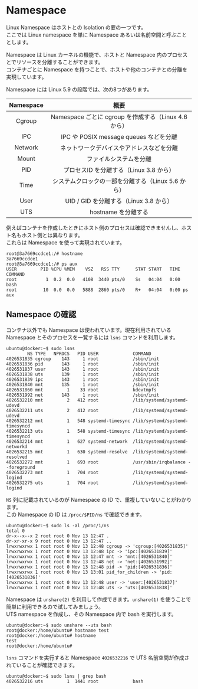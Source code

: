 # Namespace

Linux Namespace はホストとの Isolation の要の一つです。  
ここでは Linux namespace を単に Namespace あるいは名前空間と呼ぶこととします。

Namespace は Linux カーネルの機能で、ホストと Namespace 内のプロセスとでリソースを分離することができます。  
コンテナごとに Namespace を持つことで、ホストや他のコンテナとの分離を実現しています。

Namespace には Linux 5.9 の段階では、次の8つがあります。

| Namespace | 概要 |
|:---------:|:----:|
| Cgroup | Namespace ごとに cgroup を作成する（Linux 4.6 から） |
| IPC | IPC や POSIX message queues などを分離 |
| Network | ネットワークデバイスやアドレスなどを分離 |
| Mount | ファイルシステムを分離 |
| PID | プロセスID を分離する（Linux 3.8 から） |
| Time | システムクロックの一部を分離する（Linux 5.6 から） |
| User | UID / GID を分離する（Linux 3.8 から） |
| UTS | hostname を分離する |

例えばコンテナを作成したときにホスト側のプロセスは確認できませんし、ホスト名もホスト側とは異なります。  
これらは Namespace を使って実現されています。

```
root@3a7669ccdce1:/# hostname
3a7669ccdce1
root@3a7669ccdce1:/# ps aux
USER         PID %CPU %MEM    VSZ   RSS TTY      STAT START   TIME COMMAND
root           1  0.2  0.0   4108  3440 pts/0    Ss   04:04   0:00 bash
root          10  0.0  0.0   5888  2860 pts/0    R+   04:04   0:00 ps aux
```

## Namespace の確認

コンテナ以外でも Namespace は使われています。現在利用されている Namespace とそのプロセスを一覧するには `lsns` コマンドを利用します。

```
ubuntu@docker:~$ sudo lsns
        NS TYPE   NPROCS   PID USER             COMMAND
4026531835 cgroup    143     1 root             /sbin/init
4026531836 pid       143     1 root             /sbin/init
4026531837 user      143     1 root             /sbin/init
4026531838 uts       139     1 root             /sbin/init
4026531839 ipc       143     1 root             /sbin/init
4026531840 mnt       135     1 root             /sbin/init
4026531860 mnt         1    33 root             kdevtmpfs
4026531992 net       143     1 root             /sbin/init
4026532210 mnt         2   412 root             /lib/systemd/systemd-udevd
4026532211 uts         2   412 root             /lib/systemd/systemd-udevd
4026532212 mnt         1   548 systemd-timesync /lib/systemd/systemd-timesyncd
4026532213 uts         1   548 systemd-timesync /lib/systemd/systemd-timesyncd
4026532214 mnt         1   627 systemd-network  /lib/systemd/systemd-networkd
4026532215 mnt         1   630 systemd-resolve  /lib/systemd/systemd-resolved
4026532272 mnt         1   693 root             /usr/sbin/irqbalance --foreground
4026532273 mnt         1   704 root             /lib/systemd/systemd-logind
4026532275 uts         1   704 root             /lib/systemd/systemd-logind
```

`NS` 列に記載されているのが Namespace の ID で、重複していないことがわかります。  
この Namespace の ID は `/proc/$PID/ns` で確認できます。

```
ubuntu@docker:~$ sudo ls -al /proc/1/ns
total 0
dr-x--x--x 2 root root 0 Nov 13 12:47 .
dr-xr-xr-x 9 root root 0 Nov 13 12:47 ..
lrwxrwxrwx 1 root root 0 Nov 13 12:48 cgroup -> 'cgroup:[4026531835]'
lrwxrwxrwx 1 root root 0 Nov 13 12:48 ipc -> 'ipc:[4026531839]'
lrwxrwxrwx 1 root root 0 Nov 13 12:47 mnt -> 'mnt:[4026531840]'
lrwxrwxrwx 1 root root 0 Nov 13 12:48 net -> 'net:[4026531992]'
lrwxrwxrwx 1 root root 0 Nov 13 12:48 pid -> 'pid:[4026531836]'
lrwxrwxrwx 1 root root 0 Nov 13 13:01 pid_for_children -> 'pid:[4026531836]'
lrwxrwxrwx 1 root root 0 Nov 13 12:48 user -> 'user:[4026531837]'
lrwxrwxrwx 1 root root 0 Nov 13 12:48 uts -> 'uts:[4026531838]'
```

Namespace は `unshare(2)` を利用して作成できます。`unshare(1)` を使うことで簡単に利用できるので試してみましょう。  
UTS namespace を作成し、その Namespace 内で bash を実行します。

```
ubuntu@docker:~$ sudo unshare --uts bash
root@docker:/home/ubuntu# hostname test
root@docker:/home/ubuntu# hostname
test
root@docker:/home/ubuntu#
```

`lsns` コマンドを実行すると Namespace `4026532216` で UTS 名前空間が作成されていることが確認できます。

```
ubuntu@docker:~$ sudo lsns | grep bash
4026532216 uts         1  1441 root             bash
```
